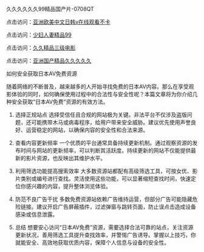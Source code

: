 久久久久久久99精品国产片-0708QT

点击访问：<a href="https://heiliaoxqkkct.pages.dev">亚洲欧美中文日韩v在线观看不卡</a>

点击访问：<a href="https://tfda.pages.dev/">少妇人妻精品99</a>

点击访问：<a href="https://bsdf-5f5.pages.dev/">久久精品三级电影</a>

点击访问：<a href="https://gfd-5xg.pages.dev/">亚洲国产精品久久久久久</a>

如何安全获取日本AV免费资源

随着网络的不断普及，越来越多的人开始寻找免费的日本AV内容。那么在享受观影体验的同时，如何确保使用过程中的合法性与安全性呢？本篇文章将为你介绍几种安全获取“日本AV免费”资源的有效方法。

1. 选择正规站点
选择受信任且合规的网站极为关键。非法平台不仅涉及盗版问题，还可能携带木马或病毒程序，给用户带来安全威胁。建议优先使用声誉良好、运营稳定的网站，以确保内容的安全性和合法来源。

2. 查看内容更新频率
一个优质的平台通常具备持续更新机制。通过观察资源的发布时间与网站的更新频率，可以判断其活跃度。持续更新的网站不仅能提供最新的影片资源，也反映出其维护水平。

3. 利用筛选功能提高搜索效率
大多数资源站都配有高级筛选工具，可按女优、影片类别或编号进行查找。灵活使用这些功能，可以显著缩短查找时间，快速定位你感兴趣的内容，提升整体浏览体验。

4. 防范不良广告干扰
多数免费资源站依赖广告维持运营，但部分广告可能隐藏危险链接。建议开启广告屏蔽插件，过滤弹窗与跳转页面，防止误点击造成设备感染或信息泄露。

5. 总结
想要安心访问“日本AV免费”资源，需要选择合法可靠的站点，关注资源更新状况，善用筛选工具提升查找效率，并警惕广告诱导。掌握以上技巧，你就能安全、高效地获取优质内容，保障个人信息与设备的安全性。

<span style="display:none;">[Canonical link]( https://github.com/es070825/894561 ）</span>
